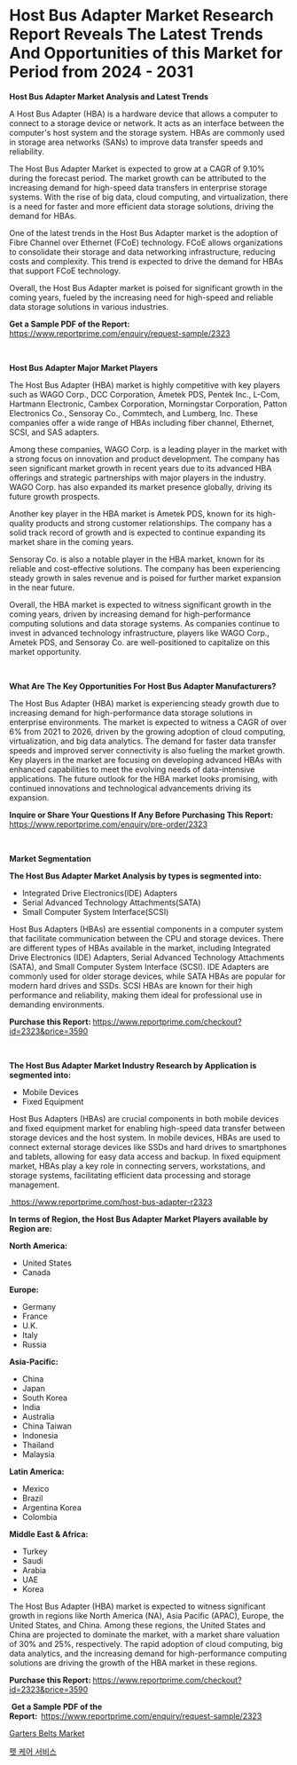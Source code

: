 <p><h1>Host Bus Adapter Market Research Report Reveals The Latest Trends And Opportunities of this Market for Period from 2024 - 2031</h1></p><p><strong>Host Bus Adapter Market Analysis and Latest Trends</strong></p>
<p><p>A Host Bus Adapter (HBA) is a hardware device that allows a computer to connect to a storage device or network. It acts as an interface between the computer's host system and the storage system. HBAs are commonly used in storage area networks (SANs) to improve data transfer speeds and reliability.</p><p>The Host Bus Adapter Market is expected to grow at a CAGR of 9.10% during the forecast period. The market growth can be attributed to the increasing demand for high-speed data transfers in enterprise storage systems. With the rise of big data, cloud computing, and virtualization, there is a need for faster and more efficient data storage solutions, driving the demand for HBAs.</p><p>One of the latest trends in the Host Bus Adapter market is the adoption of Fibre Channel over Ethernet (FCoE) technology. FCoE allows organizations to consolidate their storage and data networking infrastructure, reducing costs and complexity. This trend is expected to drive the demand for HBAs that support FCoE technology.</p><p>Overall, the Host Bus Adapter market is poised for significant growth in the coming years, fueled by the increasing need for high-speed and reliable data storage solutions in various industries.</p></p>
<p><strong>Get a Sample PDF of the Report:&nbsp;</strong> <a href="https://www.reportprime.com/enquiry/request-sample/2323">https://www.reportprime.com/enquiry/request-sample/2323</a></p>
<p>&nbsp;</p>
<p><strong>Host Bus Adapter Major Market Players</strong></p>
<p><p>The Host Bus Adapter (HBA) market is highly competitive with key players such as WAGO Corp., DCC Corporation, Ametek PDS, Pentek Inc., L-Com, Hartmann Electronic, Cambex Corporation, Morningstar Corporation, Patton Electronics Co., Sensoray Co., Commtech, and Lumberg, Inc. These companies offer a wide range of HBAs including fiber channel, Ethernet, SCSI, and SAS adapters.</p><p>Among these companies, WAGO Corp. is a leading player in the market with a strong focus on innovation and product development. The company has seen significant market growth in recent years due to its advanced HBA offerings and strategic partnerships with major players in the industry. WAGO Corp. has also expanded its market presence globally, driving its future growth prospects.</p><p>Another key player in the HBA market is Ametek PDS, known for its high-quality products and strong customer relationships. The company has a solid track record of growth and is expected to continue expanding its market share in the coming years.</p><p>Sensoray Co. is also a notable player in the HBA market, known for its reliable and cost-effective solutions. The company has been experiencing steady growth in sales revenue and is poised for further market expansion in the near future.</p><p>Overall, the HBA market is expected to witness significant growth in the coming years, driven by increasing demand for high-performance computing solutions and data storage systems. As companies continue to invest in advanced technology infrastructure, players like WAGO Corp., Ametek PDS, and Sensoray Co. are well-positioned to capitalize on this market opportunity.</p></p>
<p>&nbsp;</p>
<p><strong>What Are The Key Opportunities For Host Bus Adapter Manufacturers?</strong></p>
<p><p>The Host Bus Adapter (HBA) market is experiencing steady growth due to increasing demand for high-performance data storage solutions in enterprise environments. The market is expected to witness a CAGR of over 6% from 2021 to 2026, driven by the growing adoption of cloud computing, virtualization, and big data analytics. The demand for faster data transfer speeds and improved server connectivity is also fueling the market growth. Key players in the market are focusing on developing advanced HBAs with enhanced capabilities to meet the evolving needs of data-intensive applications. The future outlook for the HBA market looks promising, with continued innovations and technological advancements driving its expansion.</p></p>
<p><strong>Inquire or Share Your Questions If Any Before Purchasing This Report:</strong> <a href="https://www.reportprime.com/enquiry/pre-order/2323">https://www.reportprime.com/enquiry/pre-order/2323</a></p>
<p>&nbsp;</p>
<p><strong>Market Segmentation</strong></p>
<p><strong>The Host Bus Adapter Market Analysis by types is segmented into:</strong></p>
<p><ul><li>Integrated Drive Electronics(IDE) Adapters</li><li>Serial Advanced Technology Attachments(SATA)</li><li>Small Computer System Interface(SCSI)</li></ul></p>
<p><p>Host Bus Adapters (HBAs) are essential components in a computer system that facilitate communication between the CPU and storage devices. There are different types of HBAs available in the market, including Integrated Drive Electronics (IDE) Adapters, Serial Advanced Technology Attachments (SATA), and Small Computer System Interface (SCSI). IDE Adapters are commonly used for older storage devices, while SATA HBAs are popular for modern hard drives and SSDs. SCSI HBAs are known for their high performance and reliability, making them ideal for professional use in demanding environments.</p></p>
<p><strong>Purchase this Report:&nbsp;</strong><a href="https://www.reportprime.com/checkout?id=2323&price=3590">https://www.reportprime.com/checkout?id=2323&price=3590</a></p>
<p>&nbsp;</p>
<p><strong>The Host Bus Adapter Market Industry Research by Application is segmented into:</strong></p>
<p><ul><li>Mobile Devices</li><li>Fixed Equipment</li></ul></p>
<p><p>Host Bus Adapters (HBAs) are crucial components in both mobile devices and fixed equipment market for enabling high-speed data transfer between storage devices and the host system. In mobile devices, HBAs are used to connect external storage devices like SSDs and hard drives to smartphones and tablets, allowing for easy data access and backup. In fixed equipment market, HBAs play a key role in connecting servers, workstations, and storage systems, facilitating efficient data processing and storage management.</p></p>
<p><a href="https://www.reportprime.com/host-bus-adapter-r2323">&nbsp;https://www.reportprime.com/host-bus-adapter-r2323</a></p>
<p><strong>In terms of Region, the Host Bus Adapter Market Players available by Region are:</strong></p>
<p>
    <p> <strong> North America: </strong>
        <ul>
            <li>United States</li>
            <li>Canada</li>
        </ul>
        </p> 
    <p> <strong> Europe: </strong>
        <ul>
            <li>Germany</li>
            <li>France</li>
            <li>U.K.</li>
            <li>Italy</li>
            <li>Russia</li>
        </ul>
        </p> 
    <p> <strong> Asia-Pacific: </strong>
        <ul>
            <li>China</li>
            <li>Japan</li>
            <li>South Korea</li>
            <li>India</li>
            <li>Australia</li>
            <li>China Taiwan</li>
            <li>Indonesia</li>
            <li>Thailand</li>
            <li>Malaysia</li>
        </ul>
        </p> 
    <p> <strong> Latin America: </strong>
        <ul>
            <li>Mexico</li>
            <li>Brazil</li>
            <li>Argentina Korea</li>
            <li>Colombia</li>
        </ul>
        </p> 
    <p> <strong> Middle East & Africa: </strong>
        <ul>
            <li>Turkey</li>
            <li>Saudi</li>
            <li>Arabia</li>
            <li>UAE</li>
            <li>Korea</li>
        </ul>
    </p>
    </p>
<p><p>The Host Bus Adapter (HBA) market is expected to witness significant growth in regions like North America (NA), Asia Pacific (APAC), Europe, the United States, and China. Among these regions, the United States and China are projected to dominate the market, with a market share valuation of 30% and 25%, respectively. The rapid adoption of cloud computing, big data analytics, and the increasing demand for high-performance computing solutions are driving the growth of the HBA market in these regions.</p></p>
<p><strong>Purchase this Report: </strong><a href="https://www.reportprime.com/checkout?id=2323&price=3590">https://www.reportprime.com/checkout?id=2323&price=3590</a></p>
<p>&nbsp;<strong>Get a Sample PDF of the Report:&nbsp;&nbsp;</strong><a href="https://www.reportprime.com/enquiry/request-sample/2323">https://www.reportprime.com/enquiry/request-sample/2323</a></p>
<p><strong></strong></p>
<p><p><a href="https://issuu.com/reportprime-2/docs/garters-belts-market-size-2030.pptx">Garters Belts Market</a></p><p><a href="https://github.com/mpodehpw07370073/Market-Research-Report-List-2/blob/main/671455869158.md">펫 케어 서비스</a></p></p>